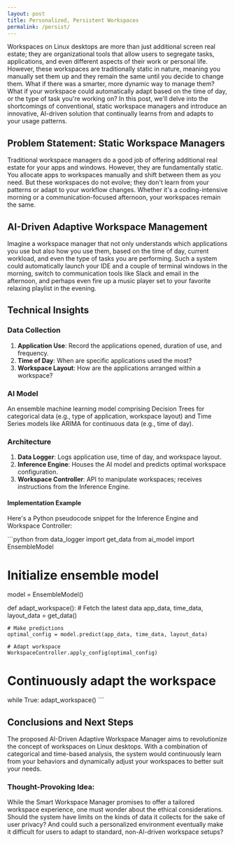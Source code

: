 ```yaml
---
layout: post
title: Personalized, Persistent Workspaces
permalink: /persist/
---
```

Workspaces on Linux desktops are more than just additional screen real estate; they are organizational tools that allow users to segregate tasks, applications, and even different aspects of their work or personal life. However, these workspaces are traditionally static in nature, meaning you manually set them up and they remain the same until you decide to change them. What if there was a smarter, more dynamic way to manage them? What if your workspace could automatically adapt based on the time of day, or the type of task you're working on? In this post, we'll delve into the shortcomings of conventional, static workspace managers and introduce an innovative, AI-driven solution that continually learns from and adapts to your usage patterns.

## Problem Statement: Static Workspace Managers
Traditional workspace managers do a good job of offering additional real estate for your apps and windows. However, they are fundamentally static. You allocate apps to workspaces manually and shift between them as you need. But these workspaces do not evolve; they don't learn from your patterns or adapt to your workflow changes. Whether it's a coding-intensive morning or a communication-focused afternoon, your workspaces remain the same.

## AI-Driven Adaptive Workspace Management
Imagine a workspace manager that not only understands which applications you use but also how you use them, based on the time of day, current workload, and even the type of tasks you are performing. Such a system could automatically launch your IDE and a couple of terminal windows in the morning, switch to communication tools like Slack and email in the afternoon, and perhaps even fire up a music player set to your favorite relaxing playlist in the evening. 

## Technical Insights
### Data Collection
1. **Application Use**: Record the applications opened, duration of use, and frequency.
2. **Time of Day**: When are specific applications used the most?
3. **Workspace Layout**: How are the applications arranged within a workspace?

### AI Model
An ensemble machine learning model comprising Decision Trees for categorical data (e.g., type of application, workspace layout) and Time Series models like ARIMA for continuous data (e.g., time of day).

### Architecture
1. **Data Logger**: Logs application use, time of day, and workspace layout.
2. **Inference Engine**: Houses the AI model and predicts optimal workspace configuration.
3. **Workspace Controller**: API to manipulate workspaces; receives instructions from the Inference Engine.

#### Implementation Example
Here's a Python pseudocode snippet for the Inference Engine and Workspace Controller:

\```python
from data_logger import get_data
from ai_model import EnsembleModel

# Initialize ensemble model
model = EnsembleModel()

def adapt_workspace():
    # Fetch the latest data
    app_data, time_data, layout_data = get_data()

    # Make predictions
    optimal_config = model.predict(app_data, time_data, layout_data)

    # Adapt workspace
    WorkspaceController.apply_config(optimal_config)

# Continuously adapt the workspace
while True:
    adapt_workspace()
\```

## Conclusions and Next Steps
The proposed AI-Driven Adaptive Workspace Manager aims to revolutionize the concept of workspaces on Linux desktops. With a combination of categorical and time-based analysis, the system would continuously learn from your behaviors and dynamically adjust your workspaces to better suit your needs.

### Thought-Provoking Idea:
While the Smart Workspace Manager promises to offer a tailored workspace experience, one must wonder about the ethical considerations. Should the system have limits on the kinds of data it collects for the sake of user privacy? And could such a personalized environment eventually make it difficult for users to adapt to standard, non-AI-driven workspace setups?
